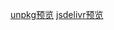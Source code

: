 [unpkg预览](https://npm.elemecdn.com/gahotx-cdn@1.0.14/) [jsdelivr预览](https://cdn.jsdelivr.net/npm/gahotx-cdn/)
